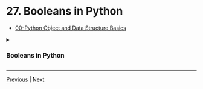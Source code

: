 #  27. Booleans in Python

-   [00-Python Object and Data Structure Basics](https://docs.google.com/presentation/d/1lMiOnSVp1dbTOOLMXJXqDyUJz5-k7n-rVPgQtMj7wcA/edit#slide=id.g2586a91ea0_0_101)

<details>
  <summary><h3>Booleans in Python</h3></summary>

-   [07-Sets and Booleans.ipynb](https://colab.research.google.com/drive/1S3qKlPea3HUsaYEVXZdiK3X40zGUTWlR#scrollTo=TFhBCxoaqzs3&line=1&uniqifier=1)
</details> 


---
[Previous](./26_Sets-in-Python.md) | [Next](./28_IO-with-Basic-Files-in-Python.md)